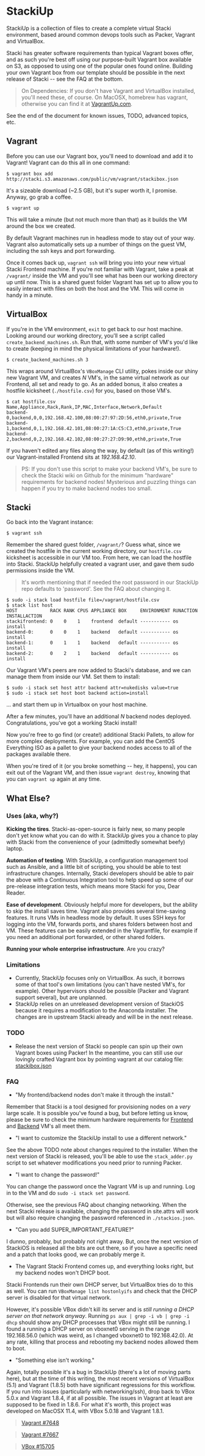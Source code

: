 # StackiUp

StackiUp is a collection of files to create a complete virtual Stacki environment, based around common devops tools such as Packer, Vagrant and VirtualBox.

Stacki has greater software requirements than typical Vagrant boxes offer, and as such you're best off using our purpose-built Vagrant box available on S3, as opposed to using one of the popular ones found online.  Building your own Vagrant box from our template should be possible in the next release of Stacki -- see the FAQ at the bottom.

> On Dependencies: If you don't have Vagrant and VirtualBox installed, you'll need these, of course.  On MacOSX, homebrew has vagrant, otherwise you can find it at [VagrantUp.com](http://vagrantup.com).

See the end of the document for known issues, TODO, advanced topics, etc.

## Vagrant
Before you can use our Vagrant box, you'll need to download and add it to Vagrant!  Vagrant can do this all in one command:

    $ vagrant box add http://stacki.s3.amazonaws.com/public/vm/vagrant/stackibox.json

It's a sizeable download (~2.5 GB), but it's super worth it, I promise.  Anyway, go grab a coffee.

    $ vagrant up

This will take a minute (but not much more than that) as it builds the VM around the box we created.

By default Vagrant machines run in headless mode to stay out of your way.  Vagrant also automatically sets up a number of things on the guest VM, including the ssh keys and port forwarding.

Once it comes back up, `vagrant ssh` will bring you into your new virtual Stacki Frontend machine.  If you're not familiar with Vagrant, take a peak at `/vagrant/` inside the VM and you'll see what has been our working directory up until now.  This is a shared guest folder Vagrant has set up to allow you to easily interact with files on both the host and the VM.  This will come in handy in a minute.

## VirtualBox
If you're in the VM environment, `exit` to get back to our host machine.  Looking around our working directory, you'll see a script called `create_backend_machines.sh`.  Run that, with some number of VM's you'd like to create (keeping in mind the physical limitations of your hardware!).

    $ create_backend_machines.sh 3

This wraps around VirtualBox's `VBoxManage` CLI utility, pokes inside our shiny new Vagrant VM, and creates *N* VM's, in the same virtual network as our Frontend, all set and ready to go.  As an added bonus, it also creates a hostfile kicksheet (`./hostfile.csv`) for you, based on those VM's.

    $ cat hostfile.csv 
    Name,Appliance,Rack,Rank,IP,MAC,Interface,Network,Default
    backend-0,backend,0,0,192.168.42.100,08:00:27:97:2D:56,eth0,private,True
    backend-1,backend,0,1,192.168.42.101,08:00:27:1A:C5:C3,eth0,private,True
    backend-2,backend,0,2,192.168.42.102,08:00:27:27:D9:90,eth0,private,True

If you haven't edited any files along the way, by default (as of this writing!) our Vagrant-installed Frontend sits at _192.168.42.10_.

> PS: If you don't use this script to make your backend VM's, be sure to check the Stacki wiki on Github for the minimum "hardware" requirements for backend nodes!  Mysterious and puzzling things can happen if you try to make backend nodes too small.

## Stacki
Go back into the Vagrant instance:

    $ vagrant ssh

Remember the shared guest folder, `/vagrant/`?  Guess what, since we created the hostfile in the current working directory, our `hostfile.csv` kicksheet is accessible in our VM too.  From here, we can load the hostfile into Stacki.  StackiUp helpfully created a vagrant user, and gave them sudo permissions inside the VM.

> It's worth mentioning that if needed the root password in our StackiUp repo defaults to 'password'.  See the FAQ about changing it.

    $ sudo -i stack load hostfile file=/vagrant/hostfile.csv
    $ stack list host
    HOST            RACK RANK CPUS APPLIANCE BOX     ENVIRONMENT RUNACTION INSTALLACTION
    stackifrontend: 0    0    1    frontend  default ----------- os        install      
    backend-0:      0    0    1    backend   default ----------- os        install      
    backend-1:      0    1    1    backend   default ----------- os        install      
    backend-2:      0    2    1    backend   default ----------- os        install      

Our Vagrant VM's peers are now added to Stacki's database, and we can manage them from inside our VM.  Set them to install:

    $ sudo -i stack set host attr backend attr=nukedisks value=true
    $ sudo -i stack set host boot backend action=install

... and start them up in Virtualbox on your host machine.

After a few minutes, you'll have an additional _N_ backend nodes deployed.  Congratulations, you've got a working Stacki install!

Now you're free to go find (or create!) additional Stacki Pallets, to allow for more complex deployments.  For example, you can add the CentOS Everything ISO as a pallet to give your backend nodes access to all of the packages available there.

When you're tired of it (or you broke something -- hey, it happens), you can exit out of the Vagrant VM, and then issue `vagrant destroy`, knowing that you can `vagrant up` again at any time.

## What Else?

### Uses (aka, why?)

__Kicking the tires__.  Stacki-as-open-source is fairly new, so many people don't yet know what you can do with it.  StackiUp gives you a chance to play with Stacki from the convenience of your (admittedly somewhat beefy) laptop.

__Automation of testing__.  With StackiUp, a configuration management tool such as Ansible, and a little bit of scripting, you should be able to test infrastructure changes.  Internally, Stacki developers should be able to pair the above with a Continuous Integration tool to help speed up some of our pre-release integration tests, which means more Stacki for you, Dear Reader.

__Ease of development__.  Obviously helpful more for developers, but the ability to skip the install saves time.  Vagrant also provides several time-saving features.  It runs VMs in headless mode by default.  It uses SSH keys for logging into the VM, forwards ports, and shares folders between host and VM.  These features can be easily extended in the Vagrantfile, for example if you need an additional port forwarded, or other shared folders.

__Running your whole enterprise infrastructure__.  Are you crazy?


### Limitations

* Currently, StackiUp focuses only on VirtualBox.  As such, it borrows some of that tool's own limitations (you can't have nested VM's, for example).  Other hypervisors should be possible (Packer and Vagrant support several), but are unplanned.
* StackiUp relies on an unreleased development version of StackiOS because it requires a modification to the Anaconda installer.  The changes are in upstream Stacki already and will be in the next release.

### TODO

* Release the next version of Stacki so people can spin up their own Vagrant boxes using Packer!  In the meantime, you can still use our lovingly crafted Vagrant box by pointing vagrant at our catalog file: [stackibox.json](http://stacki.s3.amazonaws.com/public/vm/vagrant/stackibox.json)

### FAQ

* "My frontend/backend nodes don't make it through the install."

Remember that Stacki is a tool designed for provisioning nodes on a *very* large scale.  It is possible you've found a bug, but before letting us know, please be sure to check the minimum hardware requirements for [Frontend](https://github.com/StackIQ/stacki/wiki/Frontend-Installation#requirements) and [Backend](https://github.com/StackIQ/stacki/wiki/Backend-Installation#requirements) VM's all meet them.

* "I want to customize the StackiUp install to use a different network."

See the above TODO note about changes required to the installer.  When the next version of Stacki is released, you'll be able to use the `stack_adder.py` script to set whatever modifications you need prior to running Packer.

* "I want to change the password!"

You can change the password once the Vagrant VM is up and running.  Log in to the VM and do `sudo -i stack set password`.

Otherwise, see the previous FAQ about changing networking.  When the next Stacki release is available, changing the password in site.attrs will work but will also require changing the password referenced in `./stackios.json`.

* "Can you add SUPER\_IMPORTANT\_FEATURE?"

I dunno, probably, but probably not right away.  But, once the next version of StackiOS is released all the bits are out there, so if you have a specific need and a patch that looks good, we can probably merge it.

* The Vagrant Stacki Frontend comes up, and everything looks right, but my backend nodes won't DHCP boot.

Stacki Frontends run their own DHCP server, but VirtualBox tries do to this as well.  You can run `VBoxManage list hostonlyifs` and check that the DHCP server is disabled for that virtual network.

However, it's possible VBox didn't kill its server and is *still running a DHCP server on that network anyway*.  Running `ps aux | grep -i vb | grep -i dhcp` should show any DHCP processes that VBox might still be running.  I found a running a DHCP server on vboxnet0 serving in the range 192.168.56.0 (which was weird, as I changed vboxnet0 to 192.168.42.0).  At any rate, killing that process and rebooting my backend nodes allowed them to boot.

* "Something else isn't working."

Again, totally possible it's a bug in StackiUp (there's a lot of moving parts here), but at the time of this writing, the most recent versions of VirtualBox (5.1) and Vagrant (1.8.5) both have significant regressions for this workflow.  If you run into issues (particularly with networking/ssh), drop back to VBox 5.0.x and Vagrant 1.8.4, if at all possible.  The issues in Vagrant at least are supposed to be fixed in 1.8.6.  For what it's worth, this project was developed on MacOSX 11.4, with VBox 5.0.18 and Vagrant 1.8.1.

> [Vagrant #7648](https://github.com/mitchellh/vagrant/issues/7648)

> [Vagrant #7667](https://github.com/mitchellh/vagrant/issues/7667)

> [VBox #15705](https://www.virtualbox.org/ticket/15705)
